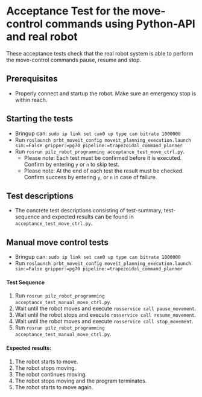 <!--
Copyright (c) 2018 Pilz GmbH & Co. KG

This program is free software: you can redistribute it and/or modify
it under the terms of the GNU Lesser General Public License as published by
the Free Software Foundation, either version 3 of the License, or
(at your option) any later version.

This program is distributed in the hope that it will be useful,
but WITHOUT ANY WARRANTY; without even the implied warranty of
MERCHANTABILITY or FITNESS FOR A PARTICULAR PURPOSE.  See the
GNU Lesser General Public License for more details.

You should have received a copy of the GNU Lesser General Public License
along with this program.  If not, see <http://www.gnu.org/licenses/>.
-->

# Acceptance Test for the move-control commands using Python-API and real robot
These acceptance tests check that the real robot system is able to perform
the move-control commands pause, resume and stop.

## Prerequisites
  - Properly connect and startup the robot. Make sure an emergency stop is within reach.

## Starting the tests
- Bringup can: `sudo ip link set can0 up type can bitrate 1000000`
- Run `roslaunch prbt_moveit_config moveit_planning_execution.launch sim:=False gripper:=pg70 pipeline:=trapezoidal_command_planner`
- Run `rosrun pilz_robot_programming acceptance_test_move_ctrl.py`.
  - Please note: Each test must be confirmed before it is executed.
Confirm by entering `y` or `n` to skip test.
  - Please note: At the end of each test the result must be checked.
Confirm success by entering `y`, or `n` in case of failure.

## Test descriptions
- The concrete test descriptions consisting of test-summary, test-sequence and
expected results can be found in `acceptance_test_move_ctrl.py`.

## Manual move control tests
- Bringup can: `sudo ip link set can0 up type can bitrate 1000000`
- Run `roslaunch prbt_moveit_config moveit_planning_execution.launch sim:=False gripper:=pg70 pipeline:=trapezoidal_command_planner`

#### Test Sequence
  1. Run `rosrun pilz_robot_programming acceptance_test_manual_move_ctrl.py`.
  2. Wait until the robot moves and execute `rosservice call pause_movement`.
  3. Wait until the robot stops and execute `rosservice call resume_movement`.
  4. Wait until the robot moves and execute `rosservice call stop_movement`.
  5. Run `rosrun pilz_robot_programming acceptance_test_manual_move_ctrl.py`.

#### Expected results:
  1. The robot starts to move.
  2. The robot stops moving.
  3. The robot continues moving.
  4. The robot stops moving and the program terminates.
  5. The robot starts to move again.
